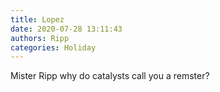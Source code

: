 ```yaml
---
title: Lopez
date: 2020-07-28 13:11:43
authors: Ripp
categories: Holiday
---
```


 Mister Ripp why do catalysts call you a remster?